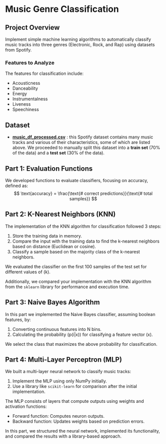 # Music Genre Classification

## Project Overview
Implement simple machine learning algorithms to automatically classify music tracks into three genres (Electronic, Rock, and Rap) using datasets from Spotify.

### Features to Analyze
The features for classification include:
- Acousticness
- Danceability
- Energy
- Instrumentalness
- Liveness
- Speechiness

## Dataset
- **[music_df_processed.csv](music_df_processed.csv)** : this Spotify dataset contains many music tracks and various of their characteristics, some of which are listed above. We proceeded to manually split this dataset into a **train set** (70% of the data) and a **test set** (30% of the data).

## Part 1: Evaluation Functions
We developed functions to evaluate classifiers, focusing on accuracy, defined as:
 $$ \text{accuracy} = \frac{\text{# correct predictions}}{\text{# total samples}}  $$

## Part 2: K-Nearest Neighbors (KNN)
The implementation of the KNN algorithm for classification followed 3 steps:
1. Store the training data in memory.
2. Compare the input with the training data to find the k-nearest neighbors based on distance (Euclidean or cosine).
3. Classify a sample based on the majority class of the k-nearest neighbors.

We evaluated the classifier on the first 100 samples of the test set for different values of \(k\).

Additionally, we compared your implementation with the KNN algorithm from the `sklearn` library for performance and execution time.

## Part 3: Naive Bayes Algorithm
In this part we implemented the Naive Bayes classifier, assuming boolean features, by:
1. Converting continuous features into N bins.
2. Calculating the probability \(p(i|x)\) for classifying a feature vector \(x\).

We select the class that maximizes the above probability for classification.

## Part 4: Multi-Layer Perceptron (MLP)
We built a multi-layer neural network to classify music tracks:
1. Implement the MLP using only NumPy initially.
2. Use a library like `scikit-learn` for comparison after the initial implementation.

The MLP consists of layers that compute outputs using weights and activation functions:
- Forward function: Computes neuron outputs.
- Backward function: Updates weights based on prediction errors.

In this part, we structured the neural network, implemented its functionality, and compared the results with a library-based approach.

